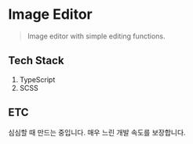 # Image Editor
> Image editor with simple editing functions.️  

## Tech Stack
1. TypeScript
2. SCSS

## ETC
심심할 때 만드는 중입니다. 매우 느린 개발 속도를 보장합니다.

